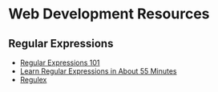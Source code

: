 # Web Development Resources

## Regular Expressions

  * [Regular Expressions 101](https://regex101.com/)
  * [Learn Regular Expressions in About 55 Minutes](http://qntm.org/files/re/re.html)
  * [Regulex](https://jex.im/regulex/)
